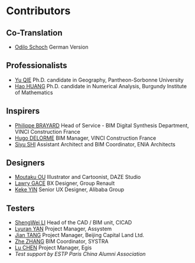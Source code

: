 # Contributors  <!-- {docsify-ignore-all} -->

## Co-Translation

- [Odilo Schoch](https://www.linkedin.com/in/odilo-schoch-43512210/) German Version

## Professionalists

- [Yu QIE](https://www.linkedin.com/in/yu-qie-83263258/) Ph.D. candidate in Geography, Pantheon-Sorbonne University
- [Hao HUANG](https://www.linkedin.com/in/hao-huang-ensta/) Ph.D. candidate in Numerical Analysis, Burgundy Institute of Mathematics

## Inspirers

- [Philippe BRAYARD](https://www.linkedin.com/in/philippe-brayard-778b4883/) Head of Service - BIM Digital Synthesis Department, VINCI Construction France
- [Hugo DELORME](https://www.linkedin.com/in/hugo-delorme-b85659b8/) BIM Manager, VINCI Construction France
- [Siyu SHI](https://www.linkedin.com/in/siyu-shi-9977a764/) Assistant Architect and BIM Coordinator, ENIA Architects

## Designers

- [Moutaku OU](https://www.behance.net/kraft1412) Illustrator and Cartoonist, DAZE Studio
- [Lawry GACE](https://www.linkedin.com/in/lawry-gace/) BX Designer, Group Renault
- [Keke YIN](https://www.linkedin.com/in/%E5%B0%B9%E5%8F%AF%E7%8F%82-keke-yin-a06aba117/) Senior UX Designer, Alibaba Group

## Testers

- [ShengWei LI](https://www.linkedin.com/in/shengwei-li/) Head of the CAD / BIM unit, CICAD
- [Lyuran YAN](https://www.linkedin.com/in/lyuran-yan-695a96133/) Project Manager, Assystem
- [Jian TANG](https://www.linkedin.com/in/jian-tang-b7846835/) Project Manager, Beijing Capital Land Ltd.
- [Zhe ZHANG](https://www.linkedin.com/in/zhe-zhang-0ba700149/) BIM Coordinator, SYSTRA
- [Lu CHEN](https://www.linkedin.com/in/lu-chen-1abb26b2/) Project Manager, Egis
- *Test support by ESTP Paris China Alumni Association*

